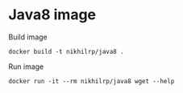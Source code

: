 Java8 image
==========

Build image
```
docker build -t nikhilrp/java8 .
```

Run image
```
docker run -it --rm nikhilrp/java8 wget --help
```
